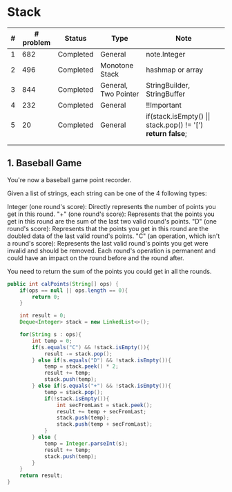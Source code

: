 # Stack
| #   | # problem | Status    | Type                 | Note                                         |
| --- | --------- | --------- | -------------------- | -------------------------------------------- |
| 1   | 682       | Completed | General              | note.Integer                                 |
| 2   | 496       | Completed | Monotone Stack       | hashmap or array                             |
| 3   | 844       | Completed | General, Two Pointer | StringBuilder, StringBuffer                  |
| 4   | 232       | Completed | General              | !!Important                                  |
| 5   | 20        | Completed | General              | if(stack.isEmpty()  \|\| stack.pop() != '[') **return false**; |
|     |           |           |                      |                                              |
|     |           |           |                      |                                              |





## 1. Baseball Game
You're now a baseball game point recorder.

Given a list of strings, each string can be one of the 4 following types:

Integer (one round's score): Directly represents the number of points you get in this round.
"+" (one round's score): Represents that the points you get in this round are the sum of the last two valid round's points.
"D" (one round's score): Represents that the points you get in this round are the doubled data of the last valid round's points.
"C" (an operation, which isn't a round's score): Represents the last valid round's points you get were invalid and should be removed.
Each round's operation is permanent and could have an impact on the round before and the round after.

You need to return the sum of the points you could get in all the rounds.

``` Java
public int calPoints(String[] ops) {
    if(ops == null || ops.length == 0){
        return 0;
    }

    int result = 0;
    Deque<Integer> stack = new LinkedList<>();

    for(String s : ops){
        int temp = 0;
        if(s.equals("C") && !stack.isEmpty()){
            result -= stack.pop();
        } else if(s.equals("D") && !stack.isEmpty()){
            temp = stack.peek() * 2;
            result += temp;
            stack.push(temp);
        } else if(s.equals("+") && !stack.isEmpty()){
            temp = stack.pop();
            if(!stack.isEmpty()){
                int secFromLast = stack.peek();
                result += temp + secFromLast;
                stack.push(temp);
                stack.push(temp + secFromLast);
            }
        } else {
            temp = Integer.parseInt(s);
            result += temp;
            stack.push(temp);
        }
    }
    return result;
}
```
